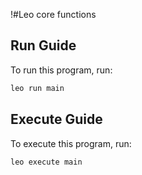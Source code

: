 !#Leo core functions

## Run Guide

To run this program, run:
```bash
leo run main
```

## Execute Guide

To execute this program, run:
```bash
leo execute main
```
 